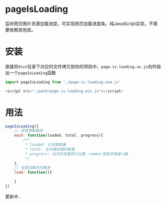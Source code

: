 
# pageIsLoading

监听网页图片资源加载进度，可实现网页加载进度条。纯JavaScript实现，不需要依赖其他库。

# 安装
直接将`dist`目录下对应的文件拷贝到你的项目中，`page-is-loading.xx.js`向外抛出一个`pageIsLoading`函数

```javascript
import pageIsLoading from './page-is-loading.esm.js'
```

```javascript
<script src="./path/page-is-loading.min.js"></script>
```

# 用法

```javascript
pageIsLoading({
    // 进度更新触发
    each: function(loaded, total, progress){
        /**
         * loaded: 已加载数量
         * total: 总共要加载的数量
         * progress: 当次的进度百分比数，number类型并保留小数
         */
    },
    // 全部加载完毕触发
    load: function(){
        
    }
})
```

更新中..
